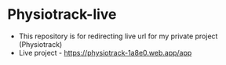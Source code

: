 # Physiotrack-live

- This repository is for redirecting live url for my private project (Physiotrack) 
- Live project - https://physiotrack-1a8e0.web.app/app
